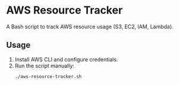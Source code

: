 # AWS Resource Tracker

A Bash script to track AWS resource usage (S3, EC2, IAM, Lambda).

## Usage
1. Install AWS CLI and configure credentials.
2. Run the script manually:
   ```bash
   ./aws-resource-tracker.sh
